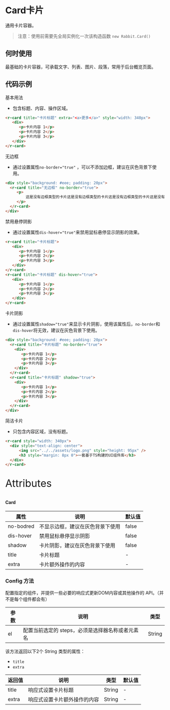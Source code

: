 # Card卡片

通用卡片容器。

> 注意：使用前需要先全局实例化一次该构造函数  `new Rabbit.Card()`

## 何时使用

最基础的卡片容器，可承载文字、列表、图片、段落，常用于后台概览页面。

## 代码示例

基本用法

- 包含标题、内容、操作区域。

```html
<r-card title="卡片标题" extra="<a>更多</a>" style="width: 340px">
   <div>
      <p>卡片内容 1</p>
      <p>卡片内容 2</p>
      <p>卡片内容 3</p>
   </div>
</r-card>
```

无边框

- 通过设置属性`no-border="true"` ，可以不添加边框，建议在灰色背景下使用。

```html
<div style="background: #eee; padding: 20px">
  <r-card title="无边框" no-border="true">
     <p>
         这是没有边框类型的卡片这是没有边框类型的卡片这是没有边框类型的卡片这是没有边框类型的卡片
     </p>
  </r-card>
</div>
```

禁用悬停阴影

- 通过设置属性`dis-hover="true"`来禁用鼠标悬停显示阴影的效果。

```html
<r-card title="卡片标题">
   <div>
      <p>卡片内容 1</p>
      <p>卡片内容 2</p>
      <p>卡片内容 3</p>
   </div>
</r-card>
<r-card title="卡片标题" dis-hover="true">
   <div>
      <p>卡片内容 1</p>
      <p>卡片内容 2</p>
      <p>卡片内容 3</p>
   </div>
</r-card>
```

卡片阴影

- 通过设置属性`shadow="true"`来显示卡片阴影，使用该属性后，`no-border`和`dis-hover`将无效，建议在灰色背景下使用。

```html
<div style="background: #eee; padding: 20px">
  <r-card title="卡片标题" no-border="true">
    <div>
       <p>卡片内容 1</p>
       <p>卡片内容 2</p>
       <p>卡片内容 3</p>
    </div>
  </r-card>
  <r-card title="卡片标题" shadow="true">
    <div>
       <p>卡片内容 1</p>
       <p>卡片内容 2</p>
       <p>卡片内容 3</p>
    </div>
  </r-card>
</div>
```

简洁卡片 

- 只包含内容区域，没有标题。

```html
<r-card style="width: 340px">
  <div style="text-align: center">
      <img src="../../assets/logo.png" style="height: 95px" />
      <h3 style="margin: 8px 0">一套基于TS构建的UI组件库</h3>
  </div>
</r-card>
```

<p style="font-size: 32px">Attributes</p>

#### Card

| 属性        | 说明                             | 默认值 |
| ----------- | -------------------------------- | ------ |
| no-bodred   | 不显示边框，建议在灰色背景下使用 | false      |
| dis-hover   | 禁用鼠标悬停显示阴影             | false      |
| shadow      | 卡片阴影，建议在灰色背景下使用   | false  |
| title       | 卡片标题                         | -      |
| extra       | 卡片额外操作的内容               | -      |

### Config  方法

配置指定的组件，并提供一些必要的响应式更新DOM内容或其他操作的 API。（并不是每个组件都会有）

| 参数 | 说明                                             | 类型   |
| ---- | ------------------------------------------------ | ------ |
| el   | 配置当前选定的 steps，必须是选择器名称或者元素名 | String |

该方法返回以下2个 String 类型的属性：

- `title`
- `extra`

| 返回值 | 说明                         | 类型   | 默认值 |
| ------ | ---------------------------- | ------ | ------ |
| title  | 响应式设置卡片标题           | String | -      |
| extra  | 响应式设置卡片额外操作的内容 | String | -      |